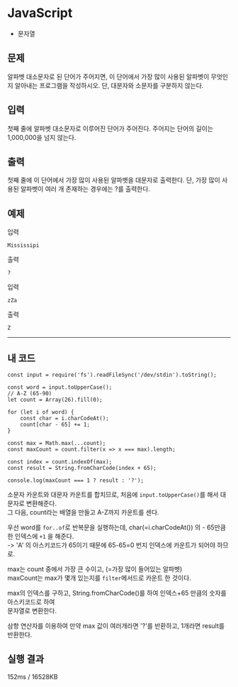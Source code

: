 # JavaScript

-   문자열

## 문제

알파벳 대소문자로 된 단어가 주어지면, 이 단어에서 가장 많이 사용된 알파벳이 무엇인지 알아내는 프로그램을 작성하시오. 단, 대문자와 소문자를 구분하지 않는다.

## 입력

첫째 줄에 알파벳 대소문자로 이루어진 단어가 주어진다. 주어지는 단어의 길이는 1,000,000을 넘지 않는다.

## 출력

첫째 줄에 이 단어에서 가장 많이 사용된 알파벳을 대문자로 출력한다. 단, 가장 많이 사용된 알파벳이 여러 개 존재하는 경우에는 ?를 출력한다.

## 예제

입력

```
Mississipi
```

출력

```
?
```

입력

```
zZa
```

출력

```
Z
```

---

## 내 코드

```
const input = require('fs').readFileSync('/dev/stdin').toString();

const word = input.toUpperCase(); 
// A-Z (65-90)
let count = Array(26).fill(0);

for (let i of word) {
    const char = i.charCodeAt();
    count[char - 65] += 1;
}

const max = Math.max(...count); 
const maxCount = count.filter(x => x === max).length;

const index = count.indexOf(max);
const result = String.fromCharCode(index + 65);

console.log(maxCount === 1 ? result : '?');
```

소문자 카운트와 대문자 카운트를 합치므로, 처음에 `input.toUpperCase()`를 해서 대문자로 변환해준다.  
그 다음, count라는 배열을 만들고 A-Z까지 카운트를 센다.

우선 word를 `for..of`로 반복문을 실행하는데, char(=i.charCodeAt()) 의 - 65만큼 한 인덱스에 `+1` 을 해준다.  
\-> 'A' 의 아스키코드가 65이기 때문에 65-65=0 번지 인덱스에 카운트가 되어야 하므로.

max는 count 중에서 가장 큰 수이고, (=가장 많이 들어있는 알파벳)  
maxCount는 max가 몇개 있는지를 `filter`메서드로 카운트 한 것이다.

max의 인덱스를 구하고, String.fromCharCode()를 하여 인덱스+65 만큼의 숫자를 아스키코드로 하여  
문자열로 변환한다.

삼항 연산자를 이용하여 만약 max 값이 여러개라면 '?'를 반환하고, 1개라면 result를 반환한다.

## 실행 결과

152ms / 16528KB
